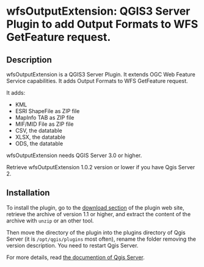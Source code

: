 wfsOutputExtension: QGIS3 Server Plugin to add Output Formats to WFS GetFeature request.
==========================================================================================

Description
---------------

wfsOutputExtension is a QGIS3 Server Plugin. It extends OGC Web Feature Service capabilities. It adds Output Formats to WFS GetFeature request.

It adds:
* KML
* ESRI ShapeFile as ZIP file
* MapInfo TAB as ZIP file
* MIF/MID File as ZIP file
* CSV, the datatable
* XLSX, the datatable
* ODS, the datatable

wfsOutputExtension needs QGIS Server 3.0 or higher.
 
Retrieve wfsOutputExtension 1.0.2 version or lower if you have Qgis Server 2.


Installation
------------

To install the plugin, go to the [download section](https://github.com/3liz/qgis-wfsOutputExtension/releases)
of the plugin web site, retrieve the archive of version 1.1 or higher, and 
extract the content of the archive with `unzip` or an other tool.

Then move the directory of the plugin into the plugins directory of Qgis Server
(it is `/opt/qgis/plugins` most often), rename the folder removing the version description. You need to restart Qgis Server.

For more details, read [the documention of Qgis Server](https://docs.qgis.org/3.4/en/docs/user_manual/working_with_ogc/server/plugins.html#installation).

